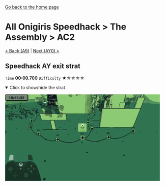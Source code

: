 [Go back to the home page](https://github.com/Doublevil/scbspeedrun)

# All Onigiris Speedhack > The Assembly > AC2

[< Back (A9)](https://github.com/Doublevil/scbspeedrun/blob/main/levels/arb_sh/A/A9.md) | [Next (AY0) >](https://github.com/Doublevil/scbspeedrun/blob/main/levels/arb_sh/A/AY0.md)

## Speedhack AY exit strat

`Time` **00:00.700** `Difficulty` ★☆☆☆☆
<details open>
  <summary>Click to show/hide the strat</summary>

  [![Strat animation](https://github.com/Doublevil/scbspeedrun/blob/main/media/levels/A/AC2_S_AYStrat.webp)](https://github.com/Doublevil/scbspeedrun/blob/main/media/levels/A/AC2_S_AYStrat.mp4?raw=true)
</details>
